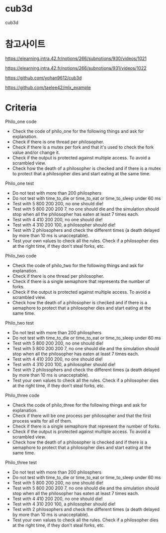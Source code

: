 # cub3d
cub3d

# 참고사이트
https://elearning.intra.42.fr/notions/266/subnotions/930/videos/1021

https://elearning.intra.42.fr/notions/266/subnotions/931/videos/1022

https://github.com/yohan9612/cub3d

https://github.com/taelee42/mlx_example

# Criteria
Philo_one code
- Check the code of philo_one for the following things and ask for explanation.
- Check if there is one thread per philosopher.
- Check if there is a mutex per fork and that it's used to check the fork value and/or change it.
- Check if the output is protected against multiple access. To avoid a scrambled view.
- Check how the death of a philosopher is checked and if there is a mutex to protect that a philosopher dies and start eating at the same time.

Philo_one test
- Do not test with more than 200 philosphers
- Do not test with time_to_die or time_to_eat or time_to_sleep under 60 ms
- Test with 5 800 200 200, no one should die!
- Test with 5 800 200 200 7, no one should die and the simulation should stop when all the philosopher has eaten at least 7 times each.
- Test with 4 410 200 200, no one should die!
- Test with 4 310 200 100, a philosopher should die!
- Test with 2 philosophers and check the different times (a death delayed by more than 10 ms is unacceptable).
- Test your own values to check all the rules. Check if a philosopher dies at the right time, if they don't steal forks, etc.

Philo_two code
- Check the code of philo_two for the following things and ask for explanation.
- Check if there is one thread per philosopher.
- Check if there is a single semaphore that represents the number of forks.
- Check if the output is protected against multiple access. To avoid a scrambled view.
- Check how the death of a philosopher is checked and if there is a semaphore to protect that a philosopher dies and start eating at the same time.

Philo_two test
- Do not test with more than 200 philosphers
- Do not test with time_to_die or time_to_eat or time_to_sleep under 60 ms
- Test with 5 800 200 200, no one should die!
- Test with 5 800 200 200 7, no one should die and the simulation should stop when all the philosopher has eaten at least 7 times each.
- Test with 4 410 200 200, no one should die!
- Test with 4 310 200 100, a philosopher should die!
- Test with 2 philosophers and check the different times (a death delayed by more than 10 ms is unacceptable).
- Test your own values to check all the rules. Check if a philosopher dies at the right time, if they don't steal forks, etc.

Philo_three code
- Check the code of philo_three for the following things and ask for explanation.
- Check if there will be one process per philosopher and that the first process waits for all of them.
- Check if there is a single semaphore that represent the number of forks.
- Check if the output is protected against multiple access. To avoid a scrambled view.
- Check how the death of a philosopher is checked and if there is a semaphore to protect that a philosopher dies and start eating at the same time.

Philo_three test
- Do not test with more than 200 philosphers
- Do not test with time_to_die or time_to_eat or time_to_sleep under 60 ms
- Test with 5 800 200 200, no one should die!
- Test with 5 800 200 200 7, no one should die and the simulation should stop when all the philosopher has eaten at least 7 times each.
- Test with 4 410 200 200, no one should die!
- Test with 4 310 200 100, a philosopher should die!
- Test with 2 philosophers and check the different times (a death delayed by more than 10 ms is unacceptable).
- Test your own values to check all the rules. Check if a philosopher dies at the right time, if they don't steal forks, etc.
